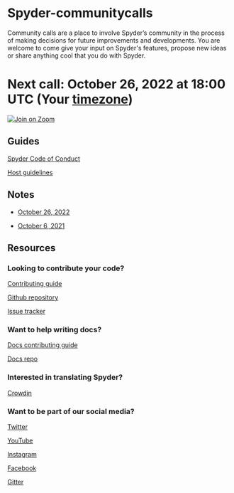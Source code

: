 # Spyder-communitycalls
Community calls are a place to involve Spyder’s community in the process of making decisions for future improvements and developments. You are welcome to come give your input on Spyder's features, propose new ideas or share anything cool that you do with Spyder.

# Next call: October 26, 2022 at 18:00 UTC (Your [timezone](https://arewemeetingyet.com/UTC/2022-10-26/18:00/Spyder%20community%20call))

[![Join on Zoom](https://img.shields.io/badge/-Join%20on%20Zoom-brightgreen)](https://us02web.zoom.us/j/85204195850?pwd=dDJhRG1UUjNZUVkzV1ZhNyt2eTFEdz09)

## Guides

[Spyder Code of Conduct](https://github.com/spyder-ide/spyder/blob/master/CODE_OF_CONDUCT.md)

[Host guidelines](https://github.com/isabela-pf/jupyter-communitycalls/blob/main/host-guidelines.md)

## Notes

* [October 26, 2022](https://hackmd.io/3E9PS0DTR1afgbszr7GKVQ)

* [October 6, 2021](https://hackmd.io/pxsme-fPSKmkd8s5SIs_Yg)


## Resources

### Looking to contribute your code?

[Contributing guide](https://github.com/spyder-ide/spyder/blob/master/CONTRIBUTING.md)

[Github repository](https://github.com/spyder-ide)

[Issue tracker](https://github.com/spyder-ide/spyder/issues)


### Want to help writing docs?

[Docs contributing guide](https://github.com/spyder-ide/spyder-docs/blob/master/CONTRIBUTING.md)

[Docs repo](https://github.com/spyder-ide/spyder-docs)


### Interested in translating Spyder?

[Crowdin](https://crowdin.com/project/spyder)


### Want to be part of our social media?

[Twitter](https://twitter.com/spyder_ide)

[YouTube](https://www.youtube.com/Spyder-IDE)

[Instagram](https://instagram.com/spyderide)

[Facebook](https://www.facebook.com/SpyderIDE)

[Gitter](https://gitter.im/spyder-ide/public)





